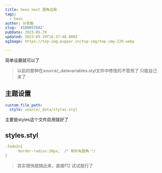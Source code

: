 ```yaml
---
title: hexo next 圆角边框
tags:
  - hexo
author: 孙贺毅
slug: '4168057682'
pubDate: 2023-05-29
updated: 2023-05-29T16:37:48.000Z
ogImage: https://top-img.pupper.cn/top-img/top-img-220.webp

---
```


简单设置就可以了

<!-- more -->

> 以前的那种在source/_datavariables.styl文件中修改的不管用了 只能自己来了

## 主题设置

```yaml
custom_file_path:
  style: source/_data/styles.styl
```

主要是styles这个文件启用就好了

## styles.styl

```yaml
.fadeIn{
      border-radius:20px;  /* 矩形有圆角 */
}
```

> 其实很快就搞出来，直接f12 试试就行了

